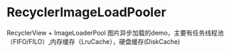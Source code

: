 # RecyclerImageLoadPooler
RecyclerView + ImageLoaderPool
图片异步加载的demo，主要有任务线程池（FIFO/FILO）,内存缓存（LruCache），硬盘缓存(DiskCache)

